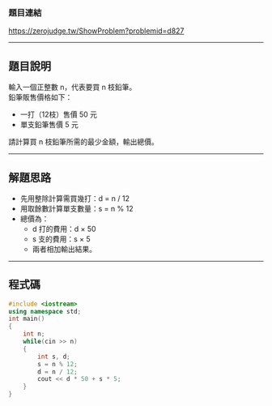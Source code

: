 ### 題目連結  
https://zerojudge.tw/ShowProblem?problemid=d827

---

## 題目說明  

輸入一個正整數 n，代表要買 n 枝鉛筆。  
鉛筆販售價格如下：
- 一打（12枝）售價 50 元
- 單支鉛筆售價 5 元

請計算買 n 枝鉛筆所需的最少金額，輸出總價。

---

## 解題思路  

- 先用整除計算需買幾打：d = n / 12  
- 用取餘數計算單支數量：s = n % 12  
- 總價為：
  - d 打的費用：d × 50
  - s 支的費用：s × 5
  - 兩者相加輸出結果。

---

## 程式碼  

```cpp
#include <iostream>
using namespace std;
int main()
{
    int n;
    while(cin >> n)
    {
        int s, d;
        s = n % 12;
        d = n / 12;
        cout << d * 50 + s * 5;
    }
}
